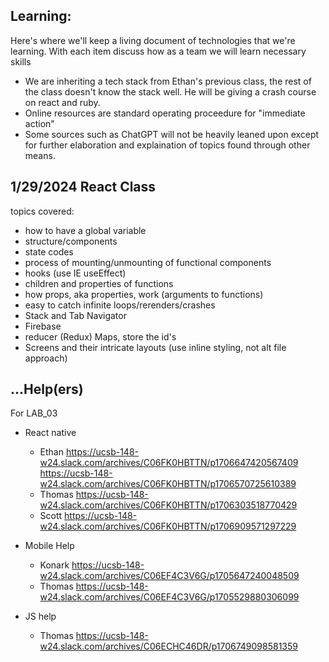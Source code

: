 ## Learning:
Here's where we'll keep a living document of technologies that we're learning.
With each item discuss how as a team we will learn necessary skills
* We are inheriting a tech stack from Ethan's previous class, the rest of the class doesn't know the stack well. He will be giving a crash course on react and ruby.
* Online resources are standard operating proceedure for "immediate action"
* Some sources such as ChatGPT will not be heavily leaned upon except for further elaboration and explaination of topics found through other means.


 ## 1/29/2024 React Class
topics covered:
- how to have a global variable
- structure/components
- state codes
- process of mounting/unmounting of functional components
- hooks (use<whatever> IE useEffect)
- children and properties of functions
- how props, aka properties, work (arguments to functions)
- easy to catch infinite loops/rerenders/crashes
- Stack and Tab Navigator
- Firebase
- reducer (Redux) Maps, store the id's
- Screens and their intricate layouts (use inline styling, not alt file approach)

## ...Help(ers)
For LAB_03
- React native
	- Ethan		https://ucsb-148-w24.slack.com/archives/C06FK0HBTTN/p1706647420567409
 			https://ucsb-148-w24.slack.com/archives/C06FK0HBTTN/p1706570725610389
	- Thomas 	https://ucsb-148-w24.slack.com/archives/C06FK0HBTTN/p1706303518770429
	- Scott 	https://ucsb-148-w24.slack.com/archives/C06FK0HBTTN/p1706909571297229

- Mobile Help
	- Konark		https://ucsb-148-w24.slack.com/archives/C06EF4C3V6G/p1705647240048509
	- Thomas 	https://ucsb-148-w24.slack.com/archives/C06EF4C3V6G/p1705529880306099

- JS help
	- Thomas 	https://ucsb-148-w24.slack.com/archives/C06ECHC46DR/p1706749098581359
